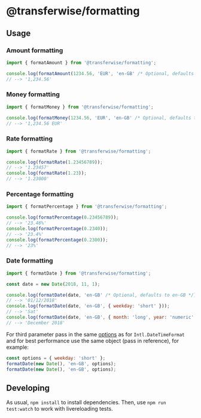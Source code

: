# @transferwise/formatting

## Usage

### Amount formatting

```javascript
import { formatAmount } from '@transferwise/formatting';

console.log(formatAmount(1234.56, 'EUR', 'en-GB' /* Optional, defaults to en-GB */));
// --> '1,234.56'
```

### Money formatting

```javascript
import { formatMoney } from '@transferwise/formatting';

console.log(formatMoney(1234.56, 'EUR', 'en-GB' /* Optional, defaults to en-GB */));
// --> '1,234.56 EUR'
```

### Rate formatting

```javascript
import { formatRate } from '@transferwise/formatting';

console.log(formatRate(1.23456789));
// --> '1.23457'
console.log(formatRate(1.23));
// --> '1.23000'
```

### Percentage formatting

```javascript
import { formatPercentage } from '@transferwise/formatting';

console.log(formatPercentage(0.23456789));
// --> '23.46%'
console.log(formatPercentage(0.2340));
// --> '23.4%'
console.log(formatPercentage(0.2300));
// --> '23%'
```

### Date formatting

```javascript
import { formatDate } from '@transferwise/formatting';

const date = new Date(2018, 11, 1);

console.log(formatDate(date, 'en-GB' /* Optional, defaults to en-GB */));
// --> '01/12/2018'
console.log(formatDate(date, 'en-GB', { weekday: 'short' }));
// --> 'Sat'
console.log(formatDate(date, 'en-GB', { month: 'long', year: 'numeric' }));
// --> 'December 2018'
```
For third parameter pass in the same [options](https://developer.mozilla.org/en-US/docs/Web/JavaScript/Reference/Global_Objects/DateTimeFormat#Parameters) as for `Intl.DateTimeFormat` and for best performance use the same object (pass in reference), for example:
```javascript
const options = { weekday: 'short' };
formatDate(new Date(), 'en-GB', options);
formatDate(new Date(), 'en-GB', options);
```

## Developing

As usual, `npm install` to install dependencies.
Then, use `npm run test:watch` to work with livereloading tests.
